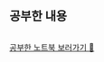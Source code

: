 <h2 id="공부한-내용">공부한 내용</h2>
<p><img alt="" src="https://velog.velcdn.com/images/solpinetree/post/7ef4b614-df19-4541-818d-3d6a4387ad59/image.png" /></p>
<p><a href="https://github.com/solpinetree/ds_study/blob/main/sql_ws/python_with_mysql.ipynb">공부한 노트북 보러가기 👀</a></p>